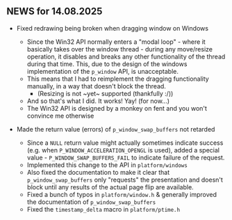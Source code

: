 ## NEWS for 14.08.2025

* Fixed redrawing being broken when dragging window on Windows
    * Since the Win32 API normally enters a "modal loop" - where it basically takes over the window thread -
        during any move/resize operation, it disables and breaks any other functionality of the thread during that time.
        This, due to the design of the windows implementation of the `p_window` API, is unacceptable.
    * This means that I had to reimplement the dragging functionality manually, in a way that doesn't block the thread.
        * (Resizing is not ~yet~ supported (thankfully :/))
    * And so that's what I did. It works! Yay! (for now...)
    * The Win32 API is designed by a monkey on fent and you won't convince me otherwise

* Made the return value (errors) of `p_window_swap_buffers` not retarded
    * Since a `NULL` return value might actually sometimes indicate success
        (e.g. when `P_WINDOW_ACCELERATION_OPENGL` is used),
        added a special value - `P_WINDOW_SWAP_BUFFERS_FAIL` to indicate failure of the request.
    * Implemented this change to the API in `platform/windows`
    * Also fixed the documentation to make it clear that `p_window_swap_buffers` only "requests" the
        presentation and doesn't block until any results of the actual page flip are available.
    * Fixed a bunch of typos in `platform/window.h` & generally improved the documentation of `p_window_swap_buffers`
    * Fixed the `timestamp_delta` macro in `platform/ptime.h`
